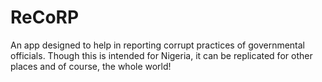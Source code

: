 # ReCoRP
An app designed to help in reporting corrupt practices of governmental officials. Though this is intended for Nigeria, it can be replicated for other places and of course, the whole world!
